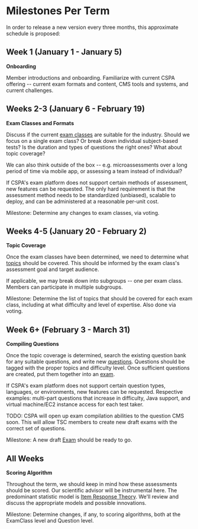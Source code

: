 # Milestones Per Term

In order to release a new version every three months, this approximate schedule is proposed:

## Week 1 (January 1 - January 5)
**Onboarding**

Member introductions and onboarding.  Familiarize with current CSPA offering -- current exam formats and content, CMS tools and systems, and current challenges.

## Weeks 2-3 (January 6 - February 19)
**Exam Classes and Formats**

Discuss if the current [exam classes](./schema/ExamClass.md) are suitable for the industry.  Should we focus on a single exam class?  Or break down individual subject-based tests?  Is the duration and types of questions the right ones?  What about topic coverage?

We can also think outside of the box -- e.g. microassessments over a long period of time via mobile app, or assessing a team instead of individual?

If CSPA's exam platform does not support certain methods of assessment, new features can be requested.  The only hard requirement is that the assessment method needs to be standardized (unbiased), scalable to deploy, and can be administered at a reasonable per-unit cost.

Milestone: Determine any changes to exam classes, via voting.

## Weeks 4-5 (January 20 - February 2)
**Topic Coverage**

Once the exam classes have been determined, we need to determine what [topics](./docs/schema/Topic.md) should be covered.  This should be informed by the exam class's assessment goal and target audience.

If applicable, we may break down into subgroups -- one per exam class.  Members can participate in multiple subgroups.

Milestone: Determine the list of topics that should be covered for each exam class, including at what difficulty and level of expertise.  Also done via voting.

## Week 6+ (February 3 - March 31)
**Compiling Questions**

Once the topic coverage is determined, search the existing question bank for any suitable questions, and write new [questions](./docs/schema/Question.md).  Questions should be tagged with the proper topics and difficulty level.  Once sufficient questions are created, put them together into an [exam](./docs/schema/Exam.md).

If CSPA's exam platform does not support certain question types, languages, or environments, new features can be requested.  Respective examples: multi-part questions that increase in difficulty, Java support, and virtual machine/EC2 instance access for each test taker.

TODO: CSPA will open up exam compilation abilities to the question CMS soon.  This will allow TSC members to create new draft exams with the correct set of questions.

Milestone: A new draft [Exam](./docs/schema/Exam.md) should be ready to go.

## All Weeks
**Scoring Algorithm**

Throughout the term, we should keep in mind how these assessments should be scored.  Our scientific advisor will be instrumental here.  The predominant statistic model is [Item Response Theory](https://en.wikipedia.org/wiki/Item_response_theory).  We'll review and discuss the appropriate models and possible innovations.

Milestone: Determine changes, if any, to scoring algorithms, both at the ExamClass level and Question level.

